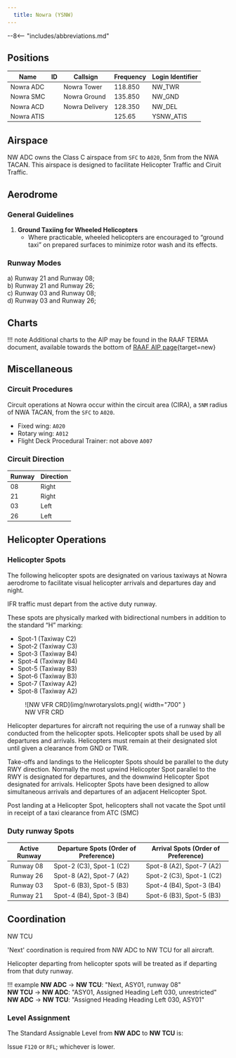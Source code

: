 ```yaml
---
  title: Nowra (YSNW)
---
```


--8<-- "includes/abbreviations.md"

## Positions

| Name               | ID      | Callsign       | Frequency        | Login Identifier              |
| ------------------ | --------------| -------------- | ---------------- | --------------------------------------|
| Nowra ADC    | | Nowra Tower  | 118.850         | NW_TWR        |
| Nowra SMC   ||  Nowra Ground  | 135.850         | NW_GND        |
| Nowra ACD    | | Nowra Delivery  | 128.350         | NW_DEL       |
| Nowra ATIS    |   | | 125.65         | YSNW_ATIS       |


## Airspace
NW ADC owns the Class C airspace from `SFC` to `A020`, 5nm from the NWA TACAN. This airspace is designed to facilitate Helicopter Traffic and Ciruit Traffic.

## Aerodrome

### General Guidelines

1. **Ground Taxiing for Wheeled Helicopters**
    - Where practicable, wheeled helicopters are encouraged to “ground taxi” on prepared surfaces to minimize rotor wash and its effects.

### Runway Modes

a) Runway 21 and Runway 08;  
b) Runway 21 and Runway 26;  
c) Runway 03 and Runway 08;  
d) Runway 03 and Runway 26;   

## Charts
!!! note
    Additional charts to the AIP may be found in the RAAF TERMA document, available towards the bottom of [RAAF AIP page](https://ais-af.airforce.gov.au/australian-aip){target=new}

## Miscellaneous
### Circuit Procedures

Circuit operations at Nowra occur within the circuit area (CIRA), a `5NM` radius of NWA TACAN, from the `SFC` to `A020`.

- Fixed wing: `A020`
- Rotary wing: `A012`
- Flight Deck Procedural Trainer: not above `A007`

### Circuit Direction
| Runway | Direction |
| ------ | ----------|
| 08     | Right  |
| 21     | Right |
| 03     | Left |
| 26     | Left |

## Helicopter Operations

### Helicopter Spots

The following helicopter spots are designated on various taxiways at Nowra aerodrome to facilitate visual helicopter arrivals and departures day and night.

IFR traffic must depart from the active duty runway.

These spots are physically marked with bidirectional numbers in addition to the standard “H” marking:

* Spot-1 (Taxiway C2)
* Spot-2 (Taxiway C3)
* Spot-3 (Taxiway B4)
* Spot-4 (Taxiway B4)
* Spot-5 (Taxiway B3)
* Spot-6 (Taxiway B3)
* Spot-7 (Taxiway A2)
* Spot-8 (Taxiway A2)

<figure markdown>
![NW VFR CRD](img/nwrotaryslots.png){ width="700" }
<figcaption>NW VFR CRD</figcaption>
</figure>


Helicopter departures for aircraft not requiring the use of a runway shall be conducted from the helicopter spots.  Helicopter spots shall be used by all departures and arrivals. Helicopters must remain at their designated slot until given a clearance from GND or TWR.

Take-offs and landings to the Helicopter Spots should be parallel to the duty RWY direction. Normally the most upwind Helicopter Spot parallel to the RWY is designated for departures, and the downwind Helicopter Spot designated for arrivals. Helicopter Spots have been designed to allow simultaneous arrivals and departures of an adjacent Helicopter Spot.

Post landing at a Helicopter Spot, helicopters shall not vacate the Spot until in receipt of a taxi clearance from ATC (SMC)

### Duty runway Spots
| Active Runway | Departure Spots (Order of Preference) | Arrival Spots (Order of Preference) |
|---------------|----------------------------------------|-------------------------------------|
| Runway 08     | Spot-2 (C3), Spot-1 (C2)               | Spot-8 (A2), Spot-7 (A2)            |
| Runway 26     | Spot-8 (A2), Spot-7 (A2)               | Spot-2 (C3), Spot-1 (C2)            |
| Runway 03     | Spot-6 (B3), Spot-5 (B3)               | Spot-4 (B4), Spot-3 (B4)            |
| Runway 21     | Spot-4 (B4), Spot-3 (B4)               | Spot-6 (B3), Spot-5 (B3)            |


## Coordination
NW TCU

'Next' coordination is required from NW ADC to NW TCU for all aircraft.

Helicopter departing from helicopter spots will be treated as if departing from that duty runway.

!!! example
    <span class="hotline">**NW ADC** -> **NW TCU**</span>: "Next, ASY01, runway 08"  
    <span class="hotline">**NW TCU** -> **NW ADC**</span>: "ASY01, Assigned Heading Left 030, unrestricted"  
    <span class="hotline">**NW ADC** -> **NW TCU**</span>: "Assigned Heading Heading Left 030, ASY01" 


### Level Assignment
The Standard Assignable Level from **NW ADC** to **NW TCU** is:

Issue `F120` or `RFL`; whichever is lower.  
